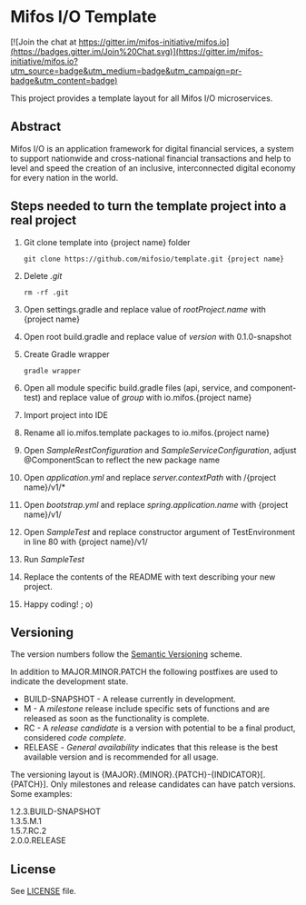 # Mifos I/O Template

[![Join the chat at https://gitter.im/mifos-initiative/mifos.io](https://badges.gitter.im/Join%20Chat.svg)](https://gitter.im/mifos-initiative/mifos.io?utm_source=badge&utm_medium=badge&utm_campaign=pr-badge&utm_content=badge)

This project provides a template layout for all Mifos I/O microservices.

## Abstract
Mifos I/O is an application framework for digital financial services, a system to support nationwide and cross-national financial transactions and help to level and speed the creation of an inclusive, interconnected digital economy for every nation in the world.

## Steps needed to turn the template project into a real project

1.  Git clone template into {project name} folder

        git clone https://github.com/mifosio/template.git {project name}

2.  Delete _.git_

        rm -rf .git
    
3.  Open settings.gradle and replace value of _rootProject.name_ with {project name}

4.  Open root build.gradle and replace value of _version_ with 0.1.0-snapshot

6.  Create Gradle wrapper

        gradle wrapper

6.  Open all module specific build.gradle files (api, service, and component-test) and replace value of _group_ with io.mifos.{project name}

7.  Import project into IDE

8.  Rename all io.mifos.template packages to io.mifos.{project name}

9.  Open _SampleRestConfiguration_ and _SampleServiceConfiguration_, adjust @ComponentScan to reflect the new package name

10. Open _application.yml_ and replace _server.contextPath_ with /{project name}/v1/*

11. Open _bootstrap.yml_ and replace _spring.application.name_ with {project name}/v1/

12. Open _SampleTest_ and replace constructor argument of TestEnvironment in line 80 with {project name}/v1/

13. Run _SampleTest_

14. Replace the contents of the README with text describing your new project.

15. Happy coding! ; o) 

## Versioning
The version numbers follow the [Semantic Versioning](http://semver.org/) scheme.

In addition to MAJOR.MINOR.PATCH the following postfixes are used to indicate the development state.

* BUILD-SNAPSHOT - A release currently in development. 
* M - A _milestone_ release include specific sets of functions and are released as soon as the functionality is complete.
* RC - A _release candidate_ is a version with potential to be a final product, considered _code complete_.
* RELEASE - _General availability_ indicates that this release is the best available version and is recommended for all usage.

The versioning layout is {MAJOR}.{MINOR}.{PATCH}-{INDICATOR}[.{PATCH}]. Only milestones and release candidates can  have patch versions. Some examples:

1.2.3.BUILD-SNAPSHOT  
1.3.5.M.1  
1.5.7.RC.2  
2.0.0.RELEASE

## License
See [LICENSE](LICENSE) file.
